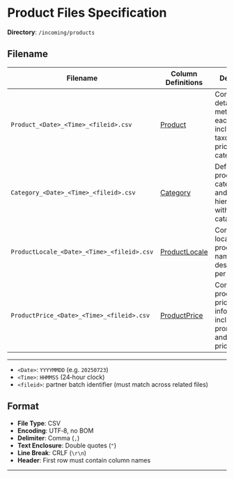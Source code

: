 # Product Files Specification

**Directory**: `/incoming/products`

## Filename

| Filename                                   | Column Definitions                | Description                                                                                   |
| ------------------------------------------ | --------------------------------- | --------------------------------------------------------------------------------------------- |
| `Product_<Date>_<Time>_<fileid>.csv`       | [Product](Product.md)             | Contains detailed metadata for each product, including taxonomy, pricing, and categorization. |
| `Category_<Date>_<Time>_<fileid>.csv`      | [Category](Category.md)           | Defines product categories and their hierarchy within the catalog.                            |
| `ProductLocale_<Date>_<Time>_<fileid>.csv` | [ProductLocale](ProductLocale.md) | Contains localized product names and descriptions per locale.                                 |
| `ProductPrice_<Date>_<Time>_<fileid>.csv`  | [ProductPrice](ProductPrice.md)   | Contains product pricing information, including promotional and base prices.                  |

---
* `<Date>`: `YYYYMMDD` (e.g. `20250723`)
* `<Time>`: `HHMMSS` (24‑hour clock)
* `<fileid>`: partner batch identifier (must match across related files)

## Format

* **File Type**: CSV
* **Encoding**: UTF‑8, no BOM
* **Delimiter**: Comma (`,`)
* **Text Enclosure**: Double quotes (`"`)
* **Line Break**: CRLF (`\r\n`)
* **Header**: First row must contain column names



---
